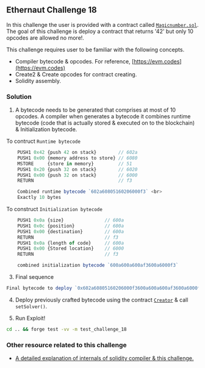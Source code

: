 ## Ethernaut Challenge 18

In this challenge the user is provided with a contract called [`Magicnumber.sol`](./Magicnumber.sol). The goal of this challenge is deploy a contract that returns '42' but only 10 opcodes are allowed no more!.

This challenge requires user to be familiar with the following concepts.
- Compiler bytecode & opcodes. For reference, [https://evm.codes](https://evm.codes)
- Create2 & Create opcodes for contract creating.
- Solidity assembly.

### Solution
1. A bytecode needs to be generated that comprises at most of 10 opcodes. A compiler when generates a bytecode it combines runtime bytecode (code that is actually stored & executed on to the blockchain) & Initialization bytecode. 

To contruct `Runtime bytecode`
```js
    PUSH1 0x42 {push 42 on stack}        // 602a
    PUSH1 0x00 {memory address to store} // 6080
    MSTORE     {store in memory}         // 51
    PUSH1 0x20 {push 32 on stack}        // 6020
    PUSH1 0x00 {push 32 on stack}        // 6000
    RETURN                               // f3

    Combined runtime bytecode `602a60805160206000f3` <br>
    Exactly 10 bytes
```
To construct `Initialization bytecode`
```js
    PUSH1 0x0a {size}               // 600a
    PUSH1 0x0c {position}           // 600a
    PUSH1 0x00 {destination}        // 600a
    RETURN                          // f3
    PUSH1 0x0a {length of code}     // 600a
    PUSH1 0x00 {Stored location}    // 6000
    RETURN                          // f3

    combined initialization bytecode `600a600a600af3600a6000f3`
```
3. Final sequence
```js
Final bytecode to deploy `0x602a60805160206000f3600a600a600af3600a6000f3`
```
4. Deploy previously crafted bytecode using the contract [`Creator`](./MagicNumber.sol) & call `setSolver()`.

1. Run Exploit!
```sh
cd .. && forge test -vv -m test_challenge_18
```

### Other resource related to this challenge
- [A detailed explanation of internals of solidity compiler & this challenge.](https://medium.com/coinmonks/ethernaut-lvl-19-magicnumber-walkthrough-how-to-deploy-contracts-using-raw-assembly-opcodes-c50edb0f71a2)